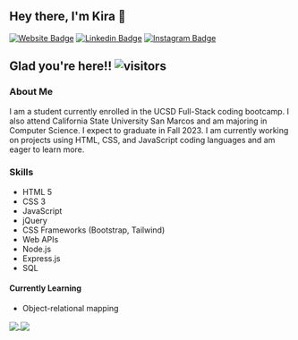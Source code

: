 ## Hey there, I'm Kira 👋

[![Website Badge](https://img.shields.io/badge/Website-3b5998?style=flat-square&logo=google-chrome&logoColor=white)](https://kirafaye99.github.io/Updated-Portfolio/)
[![Linkedin Badge](https://img.shields.io/badge/-LinkedIn-0e76a8?style=flat-square&logo=Linkedin&logoColor=white)](https://www.linkedin.com/in/kira-demarco-42073720a/)
[![Instagram Badge](https://img.shields.io/badge/-Instagram-e4405f?style=flat-square&logo=Instagram&logoColor=white)](https://www.instagram.com/kirademarco/)

 
<!--  <a href="https://kirafaye99.github.io/Updated-Portfolio/" target="_blank" rel="noopener noreferrer">
  <img align="center" src="https://img.shields.io/badge/Website-3b5998?style=flat-square&logo=google-chrome&logoColor=white" />
</a>
 <a href="https://www.linkedin.com/in/kira-demarco-42073720a/" target="_blank" rel="noopener noreferrer">
  <img align="center" src="https://img.shields.io/badge/-LinkedIn-0e76a8?style=flat-square&logo=Linkedin&logoColor=white" />
</a>
 <a href="https://www.instagram.com/kirademarco/" target="_blank" rel="noopener noreferrer">
  <img align="center" src="https://img.shields.io/badge/-Instagram-e4405f?style=flat-square&logo=Instagram&logoColor=white" />
</a>
 -->



## Glad you're here!!    ![visitors](https://visitor-badge.glitch.me/badge?page_id=$kirafaye99.$kirafaye99)

<!--
**kirafaye99/kirafaye99** is a ✨ _special_ ✨ repository because its `README.md` (this file) appears on your GitHub profile.

Here are some ideas to get you started:

- 🔭 I’m currently working on ...
- 🌱 I’m currently learning ...
- 👯 I’m looking to collaborate on ...
- 🤔 I’m looking for help with ...
- 💬 Ask me about ...
- 📫 How to reach me: ...
- 😄 Pronouns: ...
- ⚡ Fun fact: ...
-->
### About Me
I am a student currently enrolled in the UCSD Full-Stack coding bootcamp. I also attend California State University San Marcos and am majoring in Computer Science. I expect to graduate in Fall 2023. I am currently working on projects using HTML, CSS, and JavaScript coding languages and am eager to learn more.

### Skills
- HTML 5
- CSS 3
- JavaScript
- jQuery
- CSS Frameworks (Bootstrap, Tailwind)
- Web APIs
- Node.js
- Express.js
- SQL

#### Currently Learning
- Object-relational mapping

<!-- <img height="180em" src="https://github-readme-stats.vercel.app/api?username=kirafaye99&show_icons=true&hide_border=true&&count_private=true&include_all_commits=true" /> 
<img height="180em" src="https://github-readme-stats.vercel.app/api/top-langs/?username=kirafaye99&layout=compact" /> -->
<a href="https://github.com/anuraghazra/github-readme-stats">
  <img align="center" src="https://github-readme-stats.vercel.app/api?username=kirafaye99&show_icons=true&hide_border=true&&count_private=true&include_all_commits=true" />
</a>
<a href="https://github.com/anuraghazra/github-readme-stats">
  <img align="center" src="https://github-readme-stats.vercel.app/api/top-langs/?username=kirafaye99&layout=compact" />
</a>
